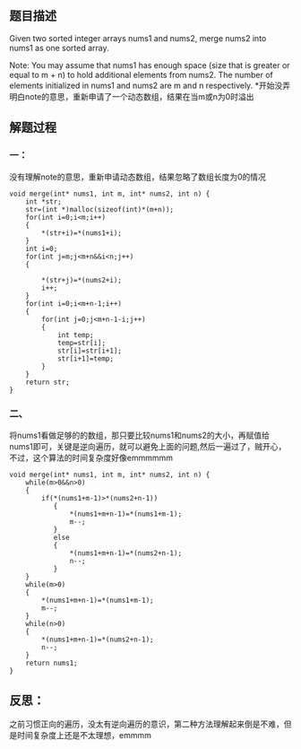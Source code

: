 ## 题目描述  
Given two sorted integer arrays nums1 and nums2, merge nums2 into nums1 as one sorted array.

 Note:
You may assume that nums1 has enough space (size that is greater or equal to m + n) to hold additional elements from nums2. The number of elements initialized in nums1 and nums2 are m and n respectively.
  *开始没弄明白note的意思，重新申请了一个动态数组，结果在当m或n为0时溢出
  
## 解题过程

### 一：
没有理解note的意思，重新申请动态数组，结果忽略了数组长度为0的情况

```
void merge(int* nums1, int m, int* nums2, int n) {
    int *str;
    str=(int *)malloc(sizeof(int)*(m+n));
    for(int i=0;i<m;i++)
    {
        *(str+i)=*(nums1+i);
    }
    int i=0;
    for(int j=m;j<m+n&&i<n;j++)
    {
    
        *(str+j)=*(nums2+i);
        i++;
    }
    for(int i=0;i<m+n-1;i++)
    {
        for(int j=0;j<m+n-1-i;j++)
        {
            int temp;
            temp=str[i];
            str[i]=str[i+1];
            str[i+1]=temp;
        }
    }
    return str;
}
```

### 二、
将nums1看做足够的的数组，那只要比较nums1和nums2的大小，再赋值给nums1即可，关键是逆向遍历，就可以避免上面的问题,然后一遍过了，贼开心，
不过，这个算法的时间复杂度好像emmmmmm

```
void merge(int* nums1, int m, int* nums2, int n) {
    while(m>0&&n>0)
    {
        if(*(nums1+m-1)>*(nums2+n-1))
           {
               *(nums1+m+n-1)=*(nums1+m-1);
               m--;
           }
           else
           {
               *(nums1+m+n-1)=*(nums2+n-1);
               n--;
           }
    }
    while(m>0)
    {
        *(nums1+m+n-1)=*(nums1+m-1);
        m--;
    }
    while(n>0)
    {
        *(nums1+m+n-1)=*(nums2+n-1);
        n--;
    }
    return nums1;
}
```
## 反思：
之前习惯正向的遍历，没太有逆向遍历的意识，第二种方法理解起来倒是不难，但是时间复杂度上还是不太理想，emmmm

